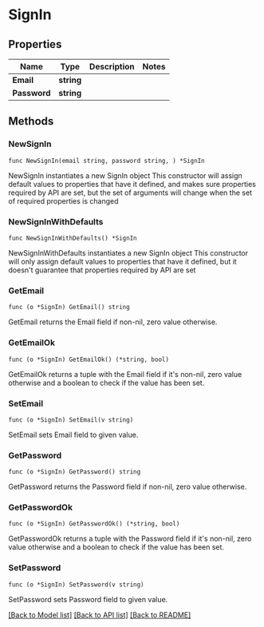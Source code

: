 # SignIn

## Properties

Name | Type | Description | Notes
------------ | ------------- | ------------- | -------------
**Email** | **string** |  | 
**Password** | **string** |  | 

## Methods

### NewSignIn

`func NewSignIn(email string, password string, ) *SignIn`

NewSignIn instantiates a new SignIn object
This constructor will assign default values to properties that have it defined,
and makes sure properties required by API are set, but the set of arguments
will change when the set of required properties is changed

### NewSignInWithDefaults

`func NewSignInWithDefaults() *SignIn`

NewSignInWithDefaults instantiates a new SignIn object
This constructor will only assign default values to properties that have it defined,
but it doesn't guarantee that properties required by API are set

### GetEmail

`func (o *SignIn) GetEmail() string`

GetEmail returns the Email field if non-nil, zero value otherwise.

### GetEmailOk

`func (o *SignIn) GetEmailOk() (*string, bool)`

GetEmailOk returns a tuple with the Email field if it's non-nil, zero value otherwise
and a boolean to check if the value has been set.

### SetEmail

`func (o *SignIn) SetEmail(v string)`

SetEmail sets Email field to given value.


### GetPassword

`func (o *SignIn) GetPassword() string`

GetPassword returns the Password field if non-nil, zero value otherwise.

### GetPasswordOk

`func (o *SignIn) GetPasswordOk() (*string, bool)`

GetPasswordOk returns a tuple with the Password field if it's non-nil, zero value otherwise
and a boolean to check if the value has been set.

### SetPassword

`func (o *SignIn) SetPassword(v string)`

SetPassword sets Password field to given value.



[[Back to Model list]](../README.md#documentation-for-models) [[Back to API list]](../README.md#documentation-for-api-endpoints) [[Back to README]](../README.md)


